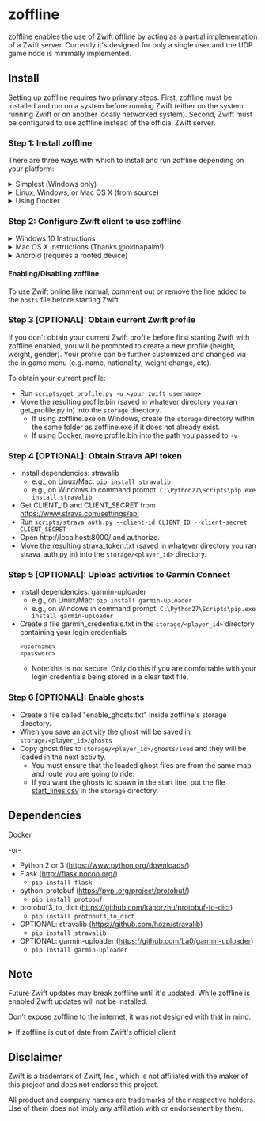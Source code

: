 # zoffline

zoffline enables the use of [Zwift](http://zwift.com) offline by acting as a partial implementation
of a Zwift server. Currently it's designed for only a single user and the UDP
game node is minimally implemented.

## Install

Setting up zoffline requires two primary steps. First, zoffline must be installed and run on a system before running Zwift (either on the system running Zwift or on another locally networked system).  Second, Zwift must be configured to use zoffline instead of the official Zwift server.

### Step 1: Install zoffline
There are three ways with which to install and run zoffline depending on your platform:

<details><summary>Simplest (Windows only)</summary>
To install zoffline on Windows:

* Download the latest zoffline release from https://github.com/zoffline/zwift-offline/releases
* Run the downloaded zoffline.exe
  * Once run, zoffline will create a ``storage`` directory in the same folder it's in to store your Zwift progress.
* Start Zwift with zoffline.exe running (__after completing step 2__)
  * It takes zoffline few seconds to start. Wait until text appears in the command prompt before opening Zwift.
* When done with Zwift, press Ctrl+C in the command line to close zoffline.
</details>

<details><summary>Linux, Windows, or Mac OS X (from source)</summary>
To install zoffline on Linux, Windows, or Mac OS X:

* Install Python 2 or 3 (https://www.python.org/downloads/) if not already installed
* Install dependencies: flask, python-protobuf, protobuf3_to_dict, stravalib (optional)
  * e.g., on Linux/Mac: ``pip install flask protobuf protobuf3_to_dict stravalib``
  * e.g., on Windows in command prompt: ``C:\Python27\Scripts\pip.exe install flask protobuf protobuf3_to_dict stravalib``
    * Python 3 is installed by default in ``C:\Users\<username>\AppData\Local\Programs\Python\Python38-32`` instead of ``C:\Python27``
* Clone or download this repo
* If you are not running zoffline on the same PC that Zwift is running: create a ``server-ip.txt`` file in the ``storage`` directory containing the IP address of the PC running zoffline.
* Run standalone.py before starting Zwift
  * e.g., on Linux/Mac: ``sudo ./standalone.py``
    * sudo is needed because we're binding to the privileged ports 80 and 443.
    * If using Python 3, but Python 3 is not your system default run ``sudo python3 standalone.py``
  * e.g., on Windows in command prompt: ``C:\Python27\python.exe standalone.py``
    * For Python 3 the command will likely be ``C:\Users\<username>\AppData\Local\Programs\Python\Python38-32\python.exe standalone.py``
* Start Zwift with standalone.py running (__after completing step 2__)
* Note: When upgrading zoffline, be sure to retain the ``storage`` directory. It contains your Zwift progress state.

zoffline can be installed on the same machine as Zwift or another local machine.
</details>


<details><summary>Using Docker</summary>
 
* Install Docker
* Create the docker container with:<br>
  ``docker create --name zwift-offline -p 443:443 -p 80:80 -v </path/to/host/storage>:/usr/src/app/zwift-offline/storage -e TZ=<timezone> zoffline/zoffline``
  * You can optionally exclude ``-v </path/to/host/storage>:/usr/src/app/zwift-offline/storage`` if you don't care if your Zwift progress state is retained across zoffline updates (unlikely).
  * The path you pass to ``-v`` will likely need to be world readable and writable.
  * A list of valid ``<timezone>`` values (e.g. America/New_York) can be found [here](https://en.wikipedia.org/wiki/List_of_tz_database_time_zones).
  * Adding ``--restart unless-stopped`` will make zoffline start on boot if you have Docker v1.9.0 or greater.
* If you are not running zoffline on the same PC that Zwift is running: create a ``server-ip.txt`` file in the ``</path/to/host/storage>`` directory containing the IP address of the PC running zoffline.
* Start zoffline with:
  ``docker start zwift-offline``
</details>


### Step 2: Configure Zwift client to use zoffline

<details><summary>Windows 10 Instructions</summary>

* Install Zwift
  * If your Zwift version is 1.0.51959, you're all set.
  * If Zwift is not installed, install it before installing zoffline.
  * If your Zwift version is newer than 1.0.51959 and zoffline is running from source: copy ``C:\Program Files (x86)\Zwift\Zwift_ver_cur.xml`` to zoffline's ``cdn/gameassets/Zwift_Updates_Root/`` overwriting the existing file.
  * If your Zwift version is newer than 1.0.51959 and zoffline is not running from source: wait for zoffline to be updated.
* On your Windows machine running Zwift, copy the following files in this repo to a known location:
  * ``ssl/cert-zwift-com.p12``
  * ``ssl/cert-zwift-com.pem``
* Open Command Prompt as an admin, cd to that location and run
  * ``certutil.exe -importpfx Root cert-zwift-com.p12``
  * If you're prompted for a password, just leave it blank. There is no password.
* Open Notepad as an admin and open ``C:\Program Files (x86)\Zwift\data\cacert.pem``
  * Append the contents of ``ssl/cert-zwift-com.pem`` to cacert.pem
* Open Notepad as an admin and open ``C:\Windows\System32\Drivers\etc\hosts``
  * Append this line: ``<zoffline ip> us-or-rly101.zwift.com secure.zwift.com cdn.zwift.com launcher.zwift.com``
    <br />(Where ``<zoffline ip>`` is the ip address of the machine running zoffline. If
    it's running on the same machine as Zwift, use ``127.0.0.1`` as the ip.)

Why: We need to redirect Zwift to use zoffline and convince Windows and Zwift to
accept zoffline's self signed certificates for Zwift's domain names. Feel free
to generate your own certificates and do the same.

</details>

<details><summary>Mac OS X Instructions (Thanks @oldnapalm!)</summary>

* Install Zwift
  * If your Zwift version is 1.0.51959, you're all set.
  * If Zwift is not installed, install it before installing zoffline.
  * If your Zwift version is newer than 1.0.51959: copy ``~/Library/Application Support/Zwift/ZwiftMac_ver_cur.xml`` to zoffline's ``cdn/gameassets/Zwift_Updates_Root/`` overwriting the existing file.
* On your Mac machine running Zwift, copy the following files in this repo to a known location:
  * ``ssl/cert-zwift-com.p12``
  * ``ssl/cert-zwift-com.pem``
* Open Keychain Access, select "System" under "Keychains", select "Certificates" under "Category"
    * Click "File - Import Items..." and import ``ssl/cert-zwift-com.p12``
    * Right click "\*.zwift.com", select "Get Info" and under "Trust" choose "When using this certificate: Always Trust".
    * If you're prompted for a password, just leave it blank. There is no password.
* Using a text editor open ``~/Library/Application Support/Zwift/data/cacert.pem``
  * Append the contents of ``ssl/cert-zwift-com.pem`` to cacert.pem
* Using a text editor (with admin privileges) open ``/Applications/Zwift.app/Contents/Info.plist``
  * Append these keys:
    ```
    <key>NSAppTransportSecurity</key>
   	<dict>
	       <key>NSExceptionDomains</key>
	       <dict>
	           <key>zwift.com</key>
	           <dict>
	               <key>NSExceptionAllowsInsecureHTTPLoads</key>
	               <true/>
	               <key>NSIncludesSubdomains</key>
	               <true/>
	           </dict>
	       </dict>
   	</dict>
    ```
* Using a text editor (with admin privileges) open ``/etc/hosts``
  * Append this line: ``<zoffline ip> us-or-rly101.zwift.com secure.zwift.com cdn.zwift.com launcher.zwift.com``
    <br />(Where ``<zoffline ip>`` is the ip address of the machine running zoffline. If
    it's running on the same machine as Zwift, use ``127.0.0.1`` as the ip.)

Why: We need to redirect Zwift to use zoffline and convince OS X and Zwift to
accept zoffline's self signed certificates for Zwift's domain names. Feel free
to generate your own certificates and do the same.

</details>

<details><summary>Android (requires a rooted device)</summary>

* Install Zwift on the device
* Open Zwift once to complete installation (i.e download all extra files).
* Append the contents of ``ssl/cert-zwift-com.pem`` to ``/data/data/com.zwift.zwiftgame/dataES/cacerts.pem`` on the device
  * Note: this file will only exist after the first run of Zwift since it's downloaded after the initial install
  * Simple approach to achieve this if your device doesn't have a text editor:
    * ``adb push ssl/cert-zwift-com.pem /data/data/com.zwift.zwiftgame/dataES/``
    * In ``adb shell``: ``cd /data/data/com.zwift.zwiftgame/dataES/``
    * In ``adb shell``: ``cat cert-zwift-com.pem >> cacerts.pem``
    * However you do it, ensure the permissions and ownership of the file remains the same.
* Modify the device's /etc/hosts file
  * Append this line: ``<zoffline ip> us-or-rly101.zwift.com secure.zwift.com cdn.zwift.com``
    <br />(Where ``<zoffline ip>`` is the ip address of the machine running zoffline.)
  * If no text editor on the device, recommend:
    * ``adb pull /etc/hosts``
    * (modify on PC)
    * ``adb push hosts /etc/hosts``
* Start Zwift and sign in using any email/password
  * To change profile, sign in using ``player_id`` (numeric, default is 1000) and any password (Thanks @kienkhuat!)

Why: We need to redirect Zwift to use zoffline and convince Zwift to
accept zoffline's self signed certificates for Zwift's domain names. Feel free
to generate your own certificates and do the same.

</details>

#### Enabling/Disabling zoffline

To use Zwift online like normal, comment out or remove the line added to the ``hosts``
file before starting Zwift.


### Step 3 [OPTIONAL]: Obtain current Zwift profile

If you don't obtain your current Zwift profile before first starting Zwift with
zoffline enabled, you will be prompted to create a new profile (height, weight,
gender). Your profile can be further customized and changed via the in game
menu (e.g. name, nationality, weight change, etc).

To obtain your current profile:
* Run ``scripts/get_profile.py -u <your_zwift_username>``
* Move the resulting profile.bin (saved in whatever directory you ran get_profile.py in) into the ``storage`` directory.
  * If using zoffline.exe on Windows, create the ``storage`` directory within the same folder as zoffline.exe if it does not already exist.
  * If using Docker, move profile.bin into the path you passed to ``-v``


### Step 4 [OPTIONAL]: Obtain Strava API token

* Install dependencies: stravalib
  * e.g., on Linux/Mac: ``pip install stravalib``
  * e.g., on Windows in command prompt: ``C:\Python27\Scripts\pip.exe install stravalib``
* Get CLIENT_ID and CLIENT_SECRET from https://www.strava.com/settings/api
* Run ``scripts/strava_auth.py --client-id CLIENT_ID --client-secret CLIENT_SECRET``
* Open http://localhost:8000/ and authorize.
* Move the resulting strava_token.txt (saved in whatever directory you ran strava_auth.py in) into the ``storage/<player_id>`` directory.


### Step 5 [OPTIONAL]: Upload activities to Garmin Connect

* Install dependencies: garmin-uploader
  * e.g., on Linux/Mac: ``pip install garmin-uploader``
  * e.g., on Windows in command prompt: ``C:\Python27\Scripts\pip.exe install garmin-uploader``
* Create a file garmin_credentials.txt in the ``storage/<player_id>`` directory containing your login credentials
  ```
  <username>
  <password>
  ```
  * Note: this is not secure. Only do this if you are comfortable with your login credentials being stored in a clear text file.


### Step 6 [OPTIONAL]: Enable ghosts

* Create a file called "enable_ghosts.txt" inside zoffline's storage directory.
* When you save an activity the ghost will be saved in ``storage/<player_id>/ghosts``
* Copy ghost files to ``storage/<player_id>/ghosts/load`` and they will be loaded in the next activity.
  * You must ensure that the loaded ghost files are from the same map and route you are going to ride.
  * If you want the ghosts to spawn in the start line, put the file [start_lines.csv](https://github.com/oldnapalm/zwift-offline/blob/start-line/start_lines.csv) in the ``storage`` directory.


## Dependencies

Docker

-or-

* Python 2 or 3 (https://www.python.org/downloads/)
* Flask (http://flask.pocoo.org/)
  * ``pip install flask``
* python-protobuf (https://pypi.org/project/protobuf/)
  * ``pip install protobuf``
* protobuf3_to_dict (https://github.com/kaporzhu/protobuf-to-dict)
  * ``pip install protobuf3_to_dict``
* OPTIONAL: stravalib (https://github.com/hozn/stravalib)
  * ``pip install stravalib``
* OPTIONAL: garmin-uploader (https://github.com/La0/garmin-uploader)
  * ``pip install garmin-uploader``


## Note

Future Zwift updates may break zoffline until it's updated. While zoffline is
enabled Zwift updates will not be installed.

Don't expose zoffline to the internet, it was not designed with that in mind.

<details><summary>If zoffline is out of date from Zwift's official client</summary>
If zoffline is behind in support of the latest Zwift client it can be updated (if running Linux) to run using the latest Zwift version by running this script from within the zwift-offline repository: https://gist.github.com/zoffline/b874e93e24439f0f4fbd7b55f3876fd2

Note: there is no guarantee that an untested Zwift update will work with zoffline. However, historically, Zwift updates rarely break zoffline.
</details>


## Disclaimer

Zwift is a trademark of Zwift, Inc., which is not affiliated with the maker of
this project and does not endorse this project.

All product and company names are trademarks of their respective holders. Use of
them does not imply any affiliation with or endorsement by them.

